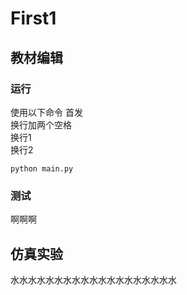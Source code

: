 # First1

## 教材编辑

### 运行
使用以下命令 首发<br>
换行加两个空格    
换行1  
换行2
```
python main.py
```
### 测试
啊啊啊

## 仿真实验
水水水水水水水水水水水水水水水水水水水
